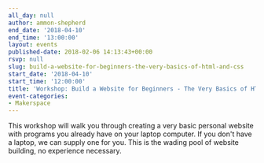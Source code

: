 ```yaml
---
all_day: null
author: ammon-shepherd
end_date: '2018-04-10'
end_time: '13:00:00'
layout: events
published-date: 2018-02-06 14:13:43+00:00
rsvp: null
slug: build-a-website-for-beginners-the-very-basics-of-html-and-css
start_date: '2018-04-10'
start_time: '12:00:00'
title: 'Workshop: Build a Website for Beginners - The Very Basics of HTML and CSS'
event-categories:
- Makerspace
---
```


This workshop will walk you through creating a very basic personal website with programs you already have on your laptop computer. If you don't have a laptop, we can supply one for you. This is the wading pool of website building, no experience necessary.
